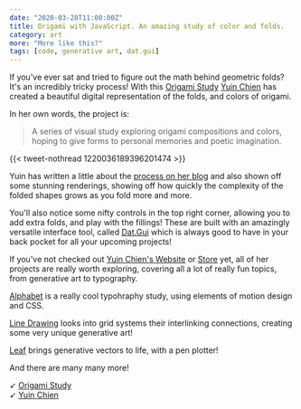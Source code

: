 ```yaml
---
date: "2020-03-28T11:00:00Z"
title: Origami with JavaScript. An amazing study of color and folds.
category: art
more: "More like this?"
tags: [code, generative art, dat.gui]
---
```


If you've ever sat and tried to figure out the math behind geometric folds? It's an incredibly tricky process! With this [Origami Study](https://yuinchien.com/projects/origami/) [Yuin Chien](https://yuinchien.com/) has created a beautiful digital representation of the folds, and colors of origami.

In her own words, the project is:

> A series of visual study exploring origami compositions and colors, hoping to give forms to personal memories and poetic imagination.

{{< tweet-nothread 1220036189396201474 >}}

Yuin has written a little about the [process on her blog](https://yuinchien.com/origami-study/) and also shown off some stunning renderings, showing off how quickly the complexity of the folded shapes grows as you fold more and more.

You'll also notice some nifty controls in the top right corner, allowing you to add extra folds, and play with the fillings! These are built with an amazingly versatile interface tool, called [Dat.Gui](http://workshop.chromeexperiments.com/examples/gui/#1--Basic-Usage) which is always good to have in your back pocket for all your upcoming projects!

<!--more-->

If you've not checked out [Yuin Chien's Website](https://yuinchien.com) or [Store](https://store.yuinchien.com/) yet, all of her projects are really worth exploring, covering all a lot of really fun topics, from generative art to typography.

[Alphabet](https://yuinchien.com/projects/alphabet/index.html) is a really cool typohraphy study, using elements of motion design and CSS.

[Line Drawing](https://yuinchien.com/line-drawing/) looks into grid systems their interlinking connections, creating some very unique generative art!

[Leaf](https://yuinchien.com/leaf/) brings generative vectors to life, with a pen plotter!

And there are many many more!

➶ [Origami Study](https://yuinchien.com/projects/origami/)  
➶ [Yuin Chien](https://yuinchien.com/)
